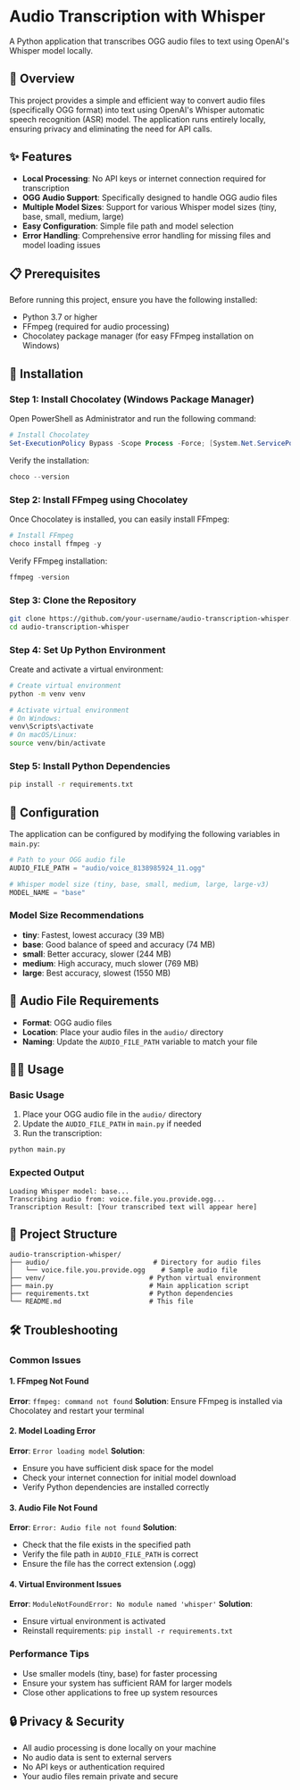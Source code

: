 # Audio Transcription with Whisper

A Python application that transcribes OGG audio files to text using OpenAI's Whisper model locally.

## 🎯 Overview

This project provides a simple and efficient way to convert audio files (specifically OGG format) into text using OpenAI's Whisper automatic speech recognition (ASR) model. The application runs entirely locally, ensuring privacy and eliminating the need for API calls.

## ✨ Features

- **Local Processing**: No API keys or internet connection required for transcription
- **OGG Audio Support**: Specifically designed to handle OGG audio files
- **Multiple Model Sizes**: Support for various Whisper model sizes (tiny, base, small, medium, large)
- **Easy Configuration**: Simple file path and model selection
- **Error Handling**: Comprehensive error handling for missing files and model loading issues

## 📋 Prerequisites

Before running this project, ensure you have the following installed:

- Python 3.7 or higher
- FFmpeg (required for audio processing)
- Chocolatey package manager (for easy FFmpeg installation on Windows)

## 🚀 Installation

### Step 1: Install Chocolatey (Windows Package Manager)

Open PowerShell as Administrator and run the following command:

```powershell
# Install Chocolatey
Set-ExecutionPolicy Bypass -Scope Process -Force; [System.Net.ServicePointManager]::SecurityProtocol = [System.Net.ServicePointManager]::SecurityProtocol -bor 3072; iex ((New-Object System.Net.WebClient).DownloadString('https://community.chocolatey.org/install.ps1'))
```

Verify the installation:
```powershell
choco --version
```

### Step 2: Install FFmpeg using Chocolatey

Once Chocolatey is installed, you can easily install FFmpeg:

```powershell
# Install FFmpeg
choco install ffmpeg -y
```

Verify FFmpeg installation:
```powershell
ffmpeg -version
```

### Step 3: Clone the Repository

```bash
git clone https://github.com/your-username/audio-transcription-whisper.git
cd audio-transcription-whisper
```

### Step 4: Set Up Python Environment

Create and activate a virtual environment:

```bash
# Create virtual environment
python -m venv venv

# Activate virtual environment
# On Windows:
venv\Scripts\activate
# On macOS/Linux:
source venv/bin/activate
```

### Step 5: Install Python Dependencies

```bash
pip install -r requirements.txt
```

## 🔧 Configuration

The application can be configured by modifying the following variables in `main.py`:

```python
# Path to your OGG audio file
AUDIO_FILE_PATH = "audio/voice_8138985924_11.ogg"

# Whisper model size (tiny, base, small, medium, large, large-v3)
MODEL_NAME = "base"
```

### Model Size Recommendations

- **tiny**: Fastest, lowest accuracy (39 MB)
- **base**: Good balance of speed and accuracy (74 MB)
- **small**: Better accuracy, slower (244 MB)
- **medium**: High accuracy, much slower (769 MB)
- **large**: Best accuracy, slowest (1550 MB)

## 🎵 Audio File Requirements

- **Format**: OGG audio files
- **Location**: Place your audio files in the `audio/` directory
- **Naming**: Update the `AUDIO_FILE_PATH` variable to match your file

## 🏃‍♂️ Usage

### Basic Usage

1. Place your OGG audio file in the `audio/` directory
2. Update the `AUDIO_FILE_PATH` in `main.py` if needed
3. Run the transcription:

```bash
python main.py
```

### Expected Output

```
Loading Whisper model: base...
Transcribing audio from: voice.file.you.provide.ogg...
Transcription Result: [Your transcribed text will appear here]
```

## 📁 Project Structure

```
audio-transcription-whisper/
├── audio/                          # Directory for audio files
│   └── voice.file.you.provide.ogg    # Sample audio file
├── venv/                          # Python virtual environment
├── main.py                        # Main application script
├── requirements.txt               # Python dependencies
└── README.md                      # This file
```

## 🛠️ Troubleshooting

### Common Issues

#### 1. FFmpeg Not Found
**Error**: `ffmpeg: command not found`
**Solution**: Ensure FFmpeg is installed via Chocolatey and restart your terminal

#### 2. Model Loading Error
**Error**: `Error loading model`
**Solution**: 
- Ensure you have sufficient disk space for the model
- Check your internet connection for initial model download
- Verify Python dependencies are installed correctly

#### 3. Audio File Not Found
**Error**: `Error: Audio file not found`
**Solution**: 
- Check that the file exists in the specified path
- Verify the file path in `AUDIO_FILE_PATH` is correct
- Ensure the file has the correct extension (.ogg)

#### 4. Virtual Environment Issues
**Error**: `ModuleNotFoundError: No module named 'whisper'`
**Solution**: 
- Ensure virtual environment is activated
- Reinstall requirements: `pip install -r requirements.txt`

### Performance Tips

- Use smaller models (tiny, base) for faster processing
- Ensure your system has sufficient RAM for larger models
- Close other applications to free up system resources

## 🔒 Privacy & Security

- All audio processing is done locally on your machine
- No audio data is sent to external servers
- No API keys or authentication required
- Your audio files remain private and secure
